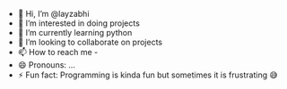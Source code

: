 - 👋 Hi, I’m @layzabhi
- 👀 I’m interested in doing projects
- 🌱 I’m currently learning python 
- 💞️ I’m looking to collaborate on projects
- 📫 How to reach me - 
- 😄 Pronouns: ...
- ⚡ Fun fact: Programming is kinda fun but sometimes it is frustrating 😅

<!---
layzabhi/layzabhi is a ✨ special ✨ repository because its `README.md` (this file) appears on your GitHub profile.
You can click the Preview link to take a look at your changes.
--->
